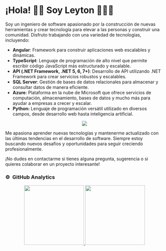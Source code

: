 # ¡Hola! 👋🏾 Soy Leyton 👩🏾‍💻

Soy un ingeniero de software apasionado por la construcción de nuevas herramientas y crear tecnología para elevar a las personas y construir una comunidad. Disfruto trabajando con una variedad de tecnologías, incluyendo:

- **Angular**: Framework para construir aplicaciones web escalables y dinámicas.
- **TypeScript**: Lenguaje de programación de alto nivel que permite escribir código JavaScript más estructurado y escalable.
- **API (.NET Framework, .NET 5, 6, 7+)**: Desarrollo de API utilizando .NET Framework para crear servicios robustos y escalables.
- **SQL Server**: Gestión de bases de datos relacionales para almacenar y consultar datos de manera eficiente.
- **Azure**: Plataforma en la nube de Microsoft que ofrece servicios de computación, almacenamiento, bases de datos y mucho más para ayudar a empresas a crecer y escalar.
- **Python:** Lenguaje de programación versátil utilizado en diversos campos, desde desarrollo web hasta inteligencia artificial.

<p align="center">
  <a href="https://github.com/notyel">
    <img src="https://skillicons.dev/icons?i=cs,dotnet,visualstudio,azure,git,ts,html,css,js,angular,bootstrap,vscode,express,cpp,docker,sqlite,postgres,bash,firebase,reactivex,redis,github,windows,linux,mint,ubuntu,md,npm,materialui,nginx,mysql,nodejs,postman,py,kubernetes,gmail,arduino,ps,stackoverflow,discord,twitter,wordpress&perline=14&theme=light" />
  </a>
</p>

Me apasiona aprender nuevas tecnologías y mantenerme actualizado con las últimas tendencias en el desarrollo de software. Siempre estoy buscando nuevos desafíos y oportunidades para seguir creciendo profesionalmente.

¡No dudes en contactarme si tienes alguna pregunta, sugerencia o si quieres colaborar en un proyecto interesante!



### ⚙️ &nbsp;GitHub Analytics

<p align="center">
 <a href="https://github.com/notyel">
  <picture>
    <source
      srcset="https://github-readme-stats.vercel.app/api?username=notyel&show_icons=true&theme=dark&include_all_commits=true&count_private=true"
      media="(prefers-color-scheme: dark)"
    />
    <source
      srcset="https://github-readme-stats.vercel.app/api?username=notyel&show_icons=true&include_all_commits=true&count_private=true"
      media="(prefers-color-scheme: light), (prefers-color-scheme: no-preference)"
    />
    <img height="190em" src="https://github-readme-stats-eight-theta.vercel.app/api?username=notyel&show_icons=true&theme=algolia&include_all_commits=true&count_private=true"/>
  </picture>
  
  <picture>
    <source
      srcset="https://github-readme-stats.vercel.app/api/top-langs/?username=notyel&show_icons=true&theme=dark&layout=compact&langs_count=8&include_all_commits=true&count_private=true"
      media="(prefers-color-scheme: dark)"
    />
    <source
      srcset="https://github-readme-stats.vercel.app/api/top-langs/?username=notyel&show_icons=true&layout=compact&langs_count=8&include_all_commits=true&count_private=true"
      media="(prefers-color-scheme: light), (prefers-color-scheme: no-preference)"
    />
    <img height="190em" src="https://github-readme-stats-eight-theta.vercel.app/api/top-langs/?username=notyel&layout=compact&langs_count=8&theme=algolia"/>
  </picture>
 </a>
</p>



